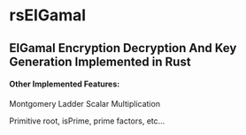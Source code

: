 # rsElGamal

## ElGamal Encryption Decryption And Key Generation Implemented in Rust

#### Other Implemented Features:

Montgomery Ladder Scalar Multiplication

Primitive root, isPrime, prime factors, etc...
